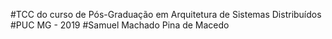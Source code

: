 #TCC do curso de Pós-Graduação em Arquitetura de Sistemas Distribuídos
#PUC MG - 2019
#Samuel Machado Pina de Macedo
